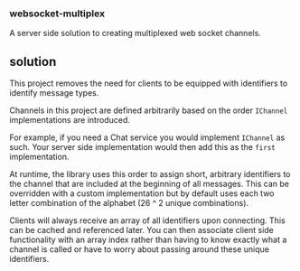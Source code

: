 ### websocket-multiplex

A server side solution to creating multiplexed web socket channels. 


## solution

This project removes the need for clients to be equipped with identifiers to identify message types. 

Channels in this project are defined arbitrarily based on the order `IChannel` implementations are introduced. 

For example, if you need a Chat service you would implement `IChannel` as such. Your server side implementation would then add this as the `first` implementation.

At runtime, the library uses this order to assign short, arbitrary identifiers to the channel that are included at the beginning of all messages. This can be overridden with a custom implementation but by default uses each two letter combination of the alphabet (26 ^ 2 unique combinations).

Clients will always receive an array of all identifiers upon connecting. This can be cached and referenced later. You can then associate client side functionality with an array index rather than having to know exactly what a channel is called or have to worry about passing around these unique identifiers.

